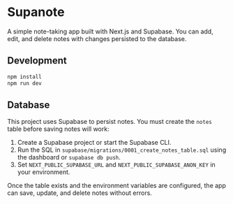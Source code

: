 # Supanote

A simple note-taking app built with Next.js and Supabase. You can add, edit, and delete notes with changes persisted to the database.

## Development

```bash
npm install
npm run dev
```

## Database

This project uses Supabase to persist notes. You must create the `notes` table before saving notes will work:

1. Create a Supabase project or start the Supabase CLI.
2. Run the SQL in `supabase/migrations/0001_create_notes_table.sql` using the dashboard or `supabase db push`.
3. Set `NEXT_PUBLIC_SUPABASE_URL` and `NEXT_PUBLIC_SUPABASE_ANON_KEY` in your environment.

Once the table exists and the environment variables are configured, the app can save, update, and delete notes without errors.
